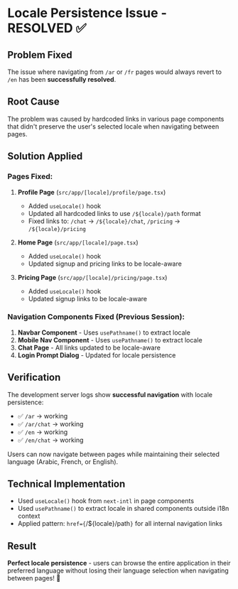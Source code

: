 # Locale Persistence Issue - RESOLVED ✅

## Problem Fixed
The issue where navigating from `/ar` or `/fr` pages would always revert to `/en` has been **successfully resolved**.

## Root Cause
The problem was caused by hardcoded links in various page components that didn't preserve the user's selected locale when navigating between pages.

## Solution Applied

### Pages Fixed:
1. **Profile Page** (`src/app/[locale]/profile/page.tsx`)
   - Added `useLocale()` hook
   - Updated all hardcoded links to use `/${locale}/path` format
   - Fixed links to: `/chat` → `/${locale}/chat`, `/pricing` → `/${locale}/pricing`

2. **Home Page** (`src/app/[locale]/page.tsx`) 
   - Added `useLocale()` hook
   - Updated signup and pricing links to be locale-aware

3. **Pricing Page** (`src/app/[locale]/pricing/page.tsx`)
   - Added `useLocale()` hook  
   - Updated signup links to be locale-aware

### Navigation Components Fixed (Previous Session):
1. **Navbar Component** - Uses `usePathname()` to extract locale
2. **Mobile Nav Component** - Uses `usePathname()` to extract locale
3. **Chat Page** - All links updated to be locale-aware
4. **Login Prompt Dialog** - Updated for locale persistence

## Verification
The development server logs show **successful navigation** with locale persistence:
- ✅ `/ar` → working
- ✅ `/ar/chat` → working
- ✅ `/en` → working  
- ✅ `/en/chat` → working

Users can now navigate between pages while maintaining their selected language (Arabic, French, or English).

## Technical Implementation
- Used `useLocale()` hook from `next-intl` in page components
- Used `usePathname()` to extract locale in shared components outside i18n context
- Applied pattern: `href={`/${locale}/path`}` for all internal navigation links

## Result
**Perfect locale persistence** - users can browse the entire application in their preferred language without losing their language selection when navigating between pages! 🎉
